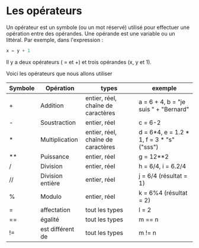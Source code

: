 # Les opérateurs 

Un opérateur est un symbole (ou un mot réservé) utilisé pour effectuer une opération entre des opérandes.
Une opérande est une variable ou un littéral.
Par exemple, dans l'expression : 

````Python
x = y + 1
````
Il y a deux opérateurs ( = et +) et trois opérandes (x, y et 1). 

Voici les opérateurs que nous allons utiliser 

| Symbole  | Opération | types |exemple |
| -- | -- | -- | -- |
| + | Addition | entier, réel, chaîne de caractères  | a = 6 + 4, b = "je suis " + "Bernard" |
| - | Soustraction | entier, réel  | c = 6-2 | 
| * | Multiplication | entier, réel, chaîne de caractères  | d = 6*4, e = 1.2 * 1, f = 3 * "s" ("sss")  |
| ** | Puissance | entier, réel | g = 12**2 | 
| / | Division | entier, réel  | h = 6/4, i = 6.2/4 | 
| // | Division entière | entier, réel  | j = 6/4 (résultat = 1)| 
| %  | Modulo | entier, réel  | k = 6%4 (résultat = 2) |
| =  | affectation | tout les types | l = 2 |
| ==  | égalité  | tout les types | m == n |
| !=  | est différent de  | tout les types | m != n |

